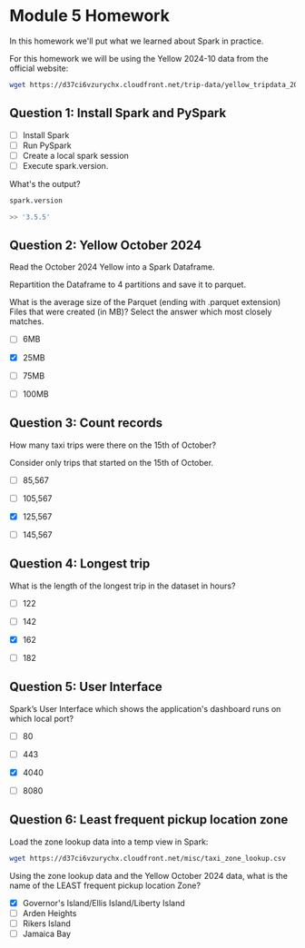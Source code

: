 # Module 5 Homework

In this homework we'll put what we learned about Spark in practice.

For this homework we will be using the Yellow 2024-10 data from the official website: 

```bash
wget https://d37ci6vzurychx.cloudfront.net/trip-data/yellow_tripdata_2024-10.parquet
```


## Question 1: Install Spark and PySpark

- [ ] Install Spark
- [ ] Run PySpark
- [ ] Create a local spark session
- [ ] Execute spark.version.

What's the output?

```python
spark.version

>> '3.5.5'
```


## Question 2: Yellow October 2024

Read the October 2024 Yellow into a Spark Dataframe.

Repartition the Dataframe to 4 partitions and save it to parquet.

What is the average size of the Parquet (ending with .parquet extension) Files that were created (in MB)? Select the answer which most closely matches.

- [ ] 6MB
- [x] 25MB
- [ ] 75MB
- [ ] 100MB


## Question 3: Count records 

How many taxi trips were there on the 15th of October?

Consider only trips that started on the 15th of October.

- [ ] 85,567
- [ ] 105,567
- [x] 125,567
- [ ] 145,567


## Question 4: Longest trip

What is the length of the longest trip in the dataset in hours?

- [ ] 122
- [ ] 142
- [x] 162
- [ ] 182


## Question 5: User Interface

Spark’s User Interface which shows the application's dashboard runs on which local port?

- [ ] 80
- [ ] 443
- [x] 4040
- [ ] 8080



## Question 6: Least frequent pickup location zone

Load the zone lookup data into a temp view in Spark:

```bash
wget https://d37ci6vzurychx.cloudfront.net/misc/taxi_zone_lookup.csv
```

Using the zone lookup data and the Yellow October 2024 data, what is the name of the LEAST frequent pickup location Zone?

- [x] Governor's Island/Ellis Island/Liberty Island
- [ ] Arden Heights
- [ ] Rikers Island
- [ ] Jamaica Bay
